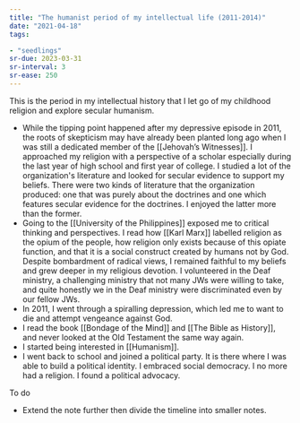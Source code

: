 ```yaml
---
title: "The humanist period of my intellectual life (2011-2014)"
date: "2021-04-18"
tags:

- "seedlings"
sr-due: 2023-03-31
sr-interval: 3
sr-ease: 250
---
```


This is the period in my intellectual history that I let go of my childhood religion and explore secular humanism.

- While the tipping point happened after my depressive episode in 2011, the roots of skepticism may have already been planted long ago when I was still a dedicated member of the [[Jehovah’s Witnesses]]. I approached my religion with a perspective of a scholar especially during the last year of high school and first year of college. I studied a lot of the organization's literature and looked for secular evidence to support my beliefs. There were two kinds of literature that the organization produced: one that was purely about the doctrines and one which features secular evidence for the doctrines. I enjoyed the latter more than the former.
- Going to the [[University of the Philippines]] exposed me to critical thinking and perspectives. I read how [[Karl Marx]] labelled religion as the opium of the people, how religion only exists because of this opiate function, and that it is a social construct created by humans not by God. Despite bombardment of radical views, I remained faithful to my beliefs and grew deeper in my religious devotion. I volunteered in the Deaf ministry, a challenging ministry that not many JWs were willing to take, and quite honestly we in the Deaf ministry were discriminated even by our fellow JWs.
- In 2011, I went through a spiralling depression, which led me to want to die and attempt vengeance against God.
- I read the book [[Bondage of the Mind]] and [[The Bible as History]], and never looked at the Old Testament the same way again.
- I started being interested in [[Humanism]].
- I went back to school and joined a political party. It is there where I was able to build a political identity. I embraced social democracy. I no more had a religion. I found a political advocacy.

To do

- Extend the note further then divide the timeline into smaller notes.
